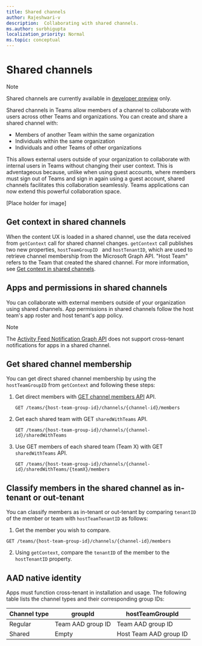 ```yaml
---
title: Shared channels
author: Rajeshwari-v
description:  Collaborating with shared channels.
ms.author: surbhigupta
localization_priority: Normal
ms.topic: conceptual
---
```


# Shared channels

> [!NOTE]     
> Shared channels are currently available in [developer preview](~/resources/dev-preview/developer-preview-intro.md) only.

Shared channels in Teams allow members of a channel to collaborate with users across other Teams and organizations. You can create and share a shared channel with:

* Members of another Team within the same organization
* Individuals within the same organization
* Individuals and other Teams of other organizations 

This allows external users outside of your organization to collaborate with internal users in Teams without changing their user context. This is adventageous because, unlike when using guest accounts, where members must sign out of Teams and sign in again using a guest account, shared channels facilitates this collaboration seamlessly. Teams applications can now extend this powerful collaboration space. 

[Place holder for image]

## Get context in shared channels

When the content UX is loaded in a shared channel, use the data received from `getContext` call for  shared channel changes. `getContext` call publishes two new properties, `hostTeamGroupID ` and `hostTenantID`, which are used to retrieve channel membership from the Microsoft Graph API. "Host Team" refers to the Team that created the shared channel. For more information, see [Get context in shared channels](~/tabs/how-to/access-teams-context.md#get-context-in-shared-channels).  

## Apps and permissions in shared channels

You can collaborate with external members outside of your organization using shared channels. App permissions in shared channels follow the host team's app roster and host tenant's app policy. 

> [!NOTE]
> The [Activity Feed Notification Graph API](/graph/teams-send-activityfeednotifications) does not support cross-tenant notifications for apps in a shared channel.

## Get shared channel membership

You can get direct shared channel membership by using the `hostTeamGroupID` from `getContext` and following these steps:

1. Get direct members with [GET channel members API](/graph/api/channel-list-members?view=graph-rest-beta&tabs=http&preserve-view=true) API. 

    ```http
    GET /teams/{host-team-group-id}/channels/{channel-id}/members
    ```
2. Get each shared team with GET `sharedWithTeams` API.

    ```http
    GET /teams/{host-team-group-id}/channels/{channel-id}/sharedWithTeams
    ```
3. Use GET members of each shared team (Team X) with GET `sharedWithTeams` API.

    ```http
   GET /teams/{host-team-group-id}/channels/{channel-id}/sharedWithTeams/{teamX}/members
    ```

## Classify members in the shared channel as in-tenant or out-tenant

You can classify members as in-tenant or out-tenant by comparing `tenantID` of the member or team with `hostTeamTenantID` as follows: 

1. Get the member you wish to compare.
```http
GET /teams/{host-team-group-id}/channels/{channel-id}/members
```
2.	Using `getContext`, compare the `tenantID` of the member to the `hostTenantID` property.

## AAD native identity

Apps must function cross-tenant in installation and usage. The following table lists the channel types and their corresponding group IDs: 
     
|Channel type| groupId | hostTeamGroupId |
|----------|---------|-----------------|
|Regular | Team AAD group ID | Team AAD group ID |
|Shared	| Empty | Host Team AAD group ID |
